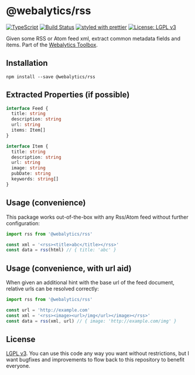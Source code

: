 # @webalytics/rss

[![TypeScript](https://badges.frapsoft.com/typescript/code/typescript.svg?v=101)](https://github.com/ellerbrock/typescript-badges/)
[![Build Status](https://travis-ci.org/Anonyfox/webalytics.svg?branch=master)](https://travis-ci.org/Anonyfox/webalytics)
[![styled with prettier](https://img.shields.io/badge/styled_with-prettier-ff69b4.svg)](https://github.com/prettier/prettier)
[![License: LGPL v3](https://img.shields.io/badge/License-LGPL%20v3-blue.svg)](http://www.gnu.org/licenses/lgpl-3.0)

Given some RSS or Atom feed xml, extract common metadata fields and items.
Part of the [Webalytics Toolbox](https://github.com/Anonyfox/webalytics).

## Installation

`npm install --save @webalytics/rss`

## Extracted Properties (if possible)

```typescript
interface Feed {
  title: string
  description: string
  url: string
  items: Item[]
}

interface Item {
  title: string
  description: string
  url: string
  image: string
  pubDate: string
  keywords: string[]
}
```

## Usage (convenience)

This package works out-of-the-box with any Rss/Atom feed without further
configuration:

```typescript
import rss from '@webalytics/rss'

const xml = '<rss><title>abc</title></rss>'
const data = rss(html) // { title: 'abc' }
```

## Usage (convenience, with url aid)

When given an additional hint with the base url of the feed document, relative
urls can be resolved correctly:

```typescript
import rss from '@webalytics/rss'

const url = 'http://example.com'
const xml = '<rss><image><url>/img</url></image></rss>'
const data = rss(xml, url) // { image: 'http://example.com/img' }
```

## License

[LGPL v3](https://github.com/Anonyfox/webalytics/blob/master/LICENSE.md). You
can use this code any way you want without restrictions, but I want bugfixes
and improvements to flow back to this repository to benefit everyone.
